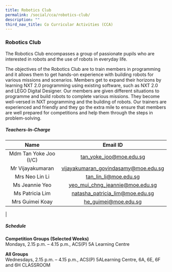 ```yaml
---
title: Robotics Club
permalink: /social/cca/robotics-club/
description: ""
third_nav_title: Co Curricular Activities (CCA)
---
```

### **Robotics Club**
The Robotics Club encompasses a group of passionate pupils who are interested in robots and the use of robots in everyday life.  

The objectives of the Robotics Club are to train members in programming and it allows them to get hands-on experience with building robots for various missions and scenarios. Members get to expand their horizons by learning NXT 2.0 programming using existing software, such as NXT 2.0 and LEGO Digital Designer. Our members are given different situations to programme and build robots to complete various missions. They become well-versed in NXT programming and the building of robots. Our trainers are experienced and friendly and they go the extra mile to ensure that members are well prepared for competitions and help them through the steps in problem-solving.

##### **Teachers-In-Charge**

| Name | Email ID |
|:---:|:---:|
| Mdm Tan Yoke Joo (I/C) | [tan_yoke_joo@moe.edu.sg](tan_yoke_joo@moe.edu.sg) |
| Mr Vijayakumaran | [vijayakumaran_govindasamy@moe.edu.sg](mailto:vijayakumaran_govindasamy@moe.edu.sg)     |
| Mrs Neo Lin Li  | [tan_lin_li@moe.edu.sg](mailto:tan_lin_li@moe.edu.sg)   |
| Ms Jeannie Yeo  |  [yeo_mui_chng_jeannie@moe.edu.sg](mailto:yeo_mui_chng_jeannie@moe.edu.sg)  |
| Ms Patricia Lim | [natasha_patricia_lim@moe.edu.sg](mailto:natasha_patricia_lim@moe.edu.sg) |
| Mrs Guimei	Koay | [he_guimei@moe.edu.sg](mailto:he_guimei@moe.edu.sg) 
|

##### **Schedule**
**Competition Groups (Selected Weeks)**<br>
Mondays, 2.15 p.m. – 4.15 p.m., ACS(P) 5A Learning Centre  
  
**All Groups**<br>
Wednesdays, 2.15 p.m. – 4.15 p.m., ACS(P) 5ALearning Centre,
6A, 6E, 6F and 6H CLASSROOM